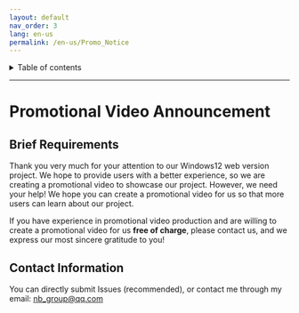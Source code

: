 ```yaml
---
layout: default
nav_order: 3
lang: en-us
permalink: /en-us/Promo_Notice
---
```


<details close markdown="block">
  <summary>
    Table of contents
  </summary>
  {: .text-delta }
- TOC
{:toc}
</details>

---
# Promotional Video Announcement

## Brief Requirements
Thank you very much for your attention to our Windows12 web version project. We hope to provide users with a better experience, so we are creating a promotional video to showcase our project. However, we need your help! We hope you can create a promotional video for us so that more users can learn about our project.

If you have experience in promotional video production and are willing to create a promotional video for us **free of charge**, please contact us, and we express our most sincere gratitude to you!

## Contact Information
You can directly submit Issues (recommended), or contact me through my email: nb_group@qq.com
